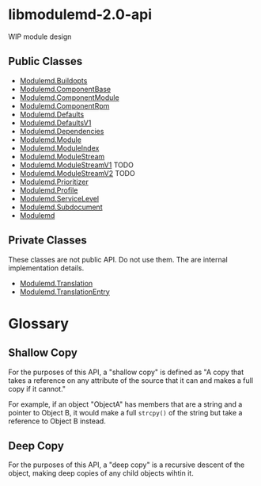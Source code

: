 # libmodulemd-2.0-api
WIP module design

## Public Classes
* [Modulemd.Buildopts](Modulemd.Buildopts.md)
* [Modulemd.ComponentBase](Modulemd.ComponentBase.md)
* [Modulemd.ComponentModule](Modulemd.ComponentModule.md)
* [Modulemd.ComponentRpm](Modulemd.ComponentRpm.md)
* [Modulemd.Defaults](Modulemd.Defaults.md)
* [Modulemd.DefaultsV1](Modulemd.DefaultsV1.md)
* [Modulemd.Dependencies](Modulemd.Dependencies.md)
* [Modulemd.Module](Modulemd.Module.md)
* [Modulemd.ModuleIndex](Modulemd.ModuleIndex.md)
* [Modulemd.ModuleStream](Modulemd.ModuleStream.md)
* [Modulemd.ModuleStreamV1](Modulemd.ModuleStreamV1.md) TODO
* [Modulemd.ModuleStreamV2](Modulemd.ModuleStreamV1.md) TODO
* [Modulemd.Prioritizer](Modulemd.Prioritizer.md)
* [Modulemd.Profile](Modulemd.Profile.md)
* [Modulemd.ServiceLevel](Modulemd.ServiceLevel.md)
* [Modulemd.Subdocument](Modulemd.Subdocument.md)
* [Modulemd](Modulemd.md)

## Private Classes
These classes are not public API. Do not use them. The are internal implementation details.
* [Modulemd.Translation](Modulemd.Translation.md)
* [Modulemd.TranslationEntry](Modulemd.TranslationEntry.md)

# Glossary
## Shallow Copy
For the purposes of this API, a "shallow copy" is defined as "A copy that takes a reference on any attribute of the source that it can and makes a full copy if it cannot."

For example, if an object "ObjectA" has members that are a string and a pointer to Object B, it would make a full `strcpy()` of the string but take a reference to Object B instead.

## Deep Copy
For the purposes of this API, a "deep copy" is a recursive descent of the object, making deep copies of any child objects wihtin it.
